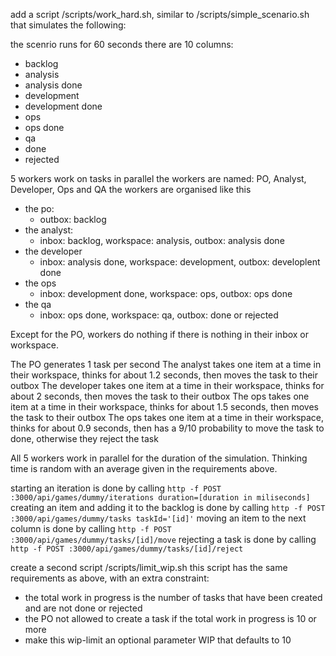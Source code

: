 add a script /scripts/work_hard.sh, similar to /scripts/simple_scenario.sh that simulates the following:

the scenrio runs for 60 seconds
there are 10 columns:
- backlog
- analysis
- analysis done
- development
- development done
- ops
- ops done
- qa
- done
- rejected

5 workers work on tasks in parallel
the workers are named: PO, Analyst, Developer, Ops and QA
the workers are organised like this
- the po:
  - outbox: backlog
- the analyst:
  - inbox: backlog, workspace: analysis, outbox: analysis done
- the developer
  - inbox: analysis done, workspace: development, outbox: developlent done
- the ops
  - inbox: development done, workspace: ops, outbox: ops done
- the qa
  - inbox: ops done, workspace: qa, outbox: done or rejected

Except for the PO, workers do nothing if there is nothing in their inbox or workspace.

The PO generates 1 task per second
The analyst takes one item at a time in their workspace, thinks for about 1.2 seconds, then moves the task to their outbox
The developer takes one item at a time in their workspace, thinks for about 2 seconds, then moves the task to their outbox
The ops takes one item at a time in their workspace, thinks for about 1.5 seconds, then moves the task to their outbox
The ops takes one item at a time in their workspace, thinks for about 0.9 seconds, then has a 9/10 probability to move the task to done, otherwise they reject the task

All 5 workers work in parallel for the duration of the simulation. Thinking time is random with an average given in the requirements above.

starting an iteration is done by calling `http -f POST :3000/api/games/dummy/iterations duration=[duration in miliseconds]`
creating an item and adding it to the backlog is done by calling `http -f POST :3000/api/games/dummy/tasks taskId='[id]'`
moving an item to the next column is done by calling `http -f POST :3000/api/games/dummy/tasks/[id]/move`
rejecting a task is done by calling `http -f POST :3000/api/games/dummy/tasks/[id]/reject`

create a second script /scripts/limit_wip.sh
this script has the same requirements as above, with an extra constraint:
- the total work in progress is the number of tasks that have been created and are not done or rejected
- the PO not allowed to create a task if the total work in progress is 10 or more
- make this wip-limit an optional parameter WIP that defaults to 10
